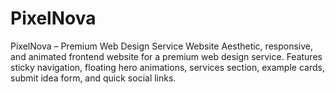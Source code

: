 # PixelNova
PixelNova – Premium Web Design Service Website Aesthetic, responsive, and animated frontend website for a premium web design service. Features sticky navigation, floating hero animations, services section, example cards, submit idea form, and quick social links.
